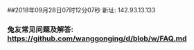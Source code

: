 ##2018年09月28日07时12分07秒 新址: 142.93.13.133
### 兔友常见问题及解答: https://github.com/wanggonging/d/blob/w/FAQ.md
